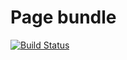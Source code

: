 # Page bundle

[![Build Status](https://travis-ci.org/MindyPHP/PageBundle.svg?branch=master)](https://travis-ci.org/MindyPHP/PageBundle)
